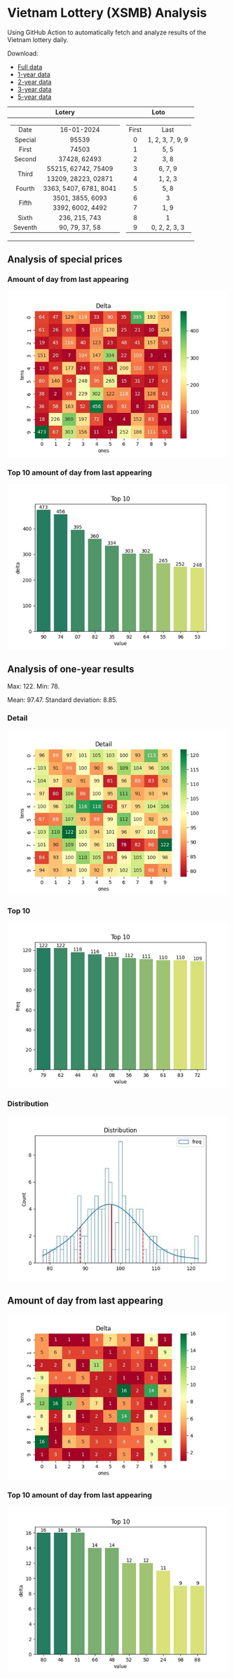 # Vietnam Lottery (XSMB) Analysis

Using GitHub Action to automatically fetch and analyze results of the Vietnam lottery daily.

Download:

* [Full data](https://raw.githubusercontent.com/khiemdoan/vietnam-lottery-xsmb-analysis/main/results/xsmb.csv)
* [1-year data](https://raw.githubusercontent.com/khiemdoan/vietnam-lottery-xsmb-analysis/main/results/xsmb_1_year.csv)
* [2-year data](https://raw.githubusercontent.com/khiemdoan/vietnam-lottery-xsmb-analysis/main/results/xsmb_2_year.csv)
* [3-year data](https://raw.githubusercontent.com/khiemdoan/vietnam-lottery-xsmb-analysis/main/results/xsmb_3_year.csv)
* [5-year data](https://raw.githubusercontent.com/khiemdoan/vietnam-lottery-xsmb-analysis/main/results/xsmb_5_year.csv)

| Lotery      | Loto |
| :-----------: | :-----------: |
| <table><tr><td>Date</td><td>16-01-2024</td></tr><tr><td>Special</td><td>95539</td></tr><tr><td>First</td><td>74503</td></tr><tr><td>Second</td><td>37428, 62493</td></tr><tr><td rowspan="2">Third</td><td>55215, 62742, 75409</td></tr><tr><td>13209, 28223, 02871</td></tr><tr><td>Fourth</td><td>3363, 5407, 6781, 8041</td></tr><tr><td rowspan="2">Fifth</td><td>3501, 3855, 6093</td></tr><tr><td>3392, 6002, 4492</td></tr><tr><td>Sixth</td><td>236, 215, 743</td></tr><tr><td>Seventh</td><td>90, 79, 37, 58</td></tr></table> | <table><tr><td>First</td><td>Last</td></tr><tr><td>0</td><td>1, 2, 3, 7, 9, 9</td></tr><tr><td>1</td><td>5, 5</td></tr><tr><td>2</td><td>3, 8</td></tr><tr><td>3</td><td>6, 7, 9</td></tr><tr><td>4</td><td>1, 2, 3</td></tr><tr><td>5</td><td>5, 8</td></tr><tr><td>6</td><td>3</td></tr><tr><td>7</td><td>1, 9</td></tr><tr><td>8</td><td>1</td></tr><tr><td>9</td><td>0, 2, 2, 3, 3</td></tr></table> |


<h2>Analysis of special prices</h2>

<h3>Amount of day from last appearing</h3>

![Delta](images/special_delta.jpg)

<h3>Top 10 amount of day from last appearing</h3>

![Delta top 10](images/special_delta_top_10.jpg)

<h2>Analysis of one-year results</h2>

Max: 122. Min: 78.

Mean: 97.47. Standard deviation: 8.85.

<h3>Detail</h3>

![Detail](images/heatmap.jpg)

<h3>Top 10</h3>

![Top 10](images/top-10.jpg)

<h3>Distribution</h3>

![Distribution](images/distribution.jpg)

<h2>Amount of day from last appearing</h2>

![Delta](images/delta.jpg)

<h3>Top 10 amount of day from last appearing</h3>

![Delta top 10](images/delta_top_10.jpg)